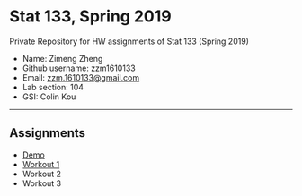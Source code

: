 # Stat 133, Spring 2019

Private Repository for HW assignments of Stat 133 (Spring 2019)

- Name: Zimeng Zheng
- Github username: zzm1610133
- Email: zzm.1610133@gmail.com
- Lab section: 104
- GSI: Colin Kou

-----

## Assignments

- [Demo](demo)
- [Workout 1](workout1)
- Workout 2
- Workout 3


